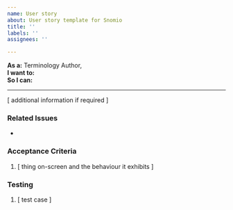 ```yaml
---
name: User story
about: User story template for Snomio
title: ''
labels: ''
assignees: ''

---
```


**As a:** Terminology Author,  
**I want to:**  
**So I can:**  

---
[ additional information if required ]

### Related Issues
* 

### Acceptance Criteria
1. [ thing on-screen and the behaviour it exhibits ]

### Testing
1. [ test case ]
